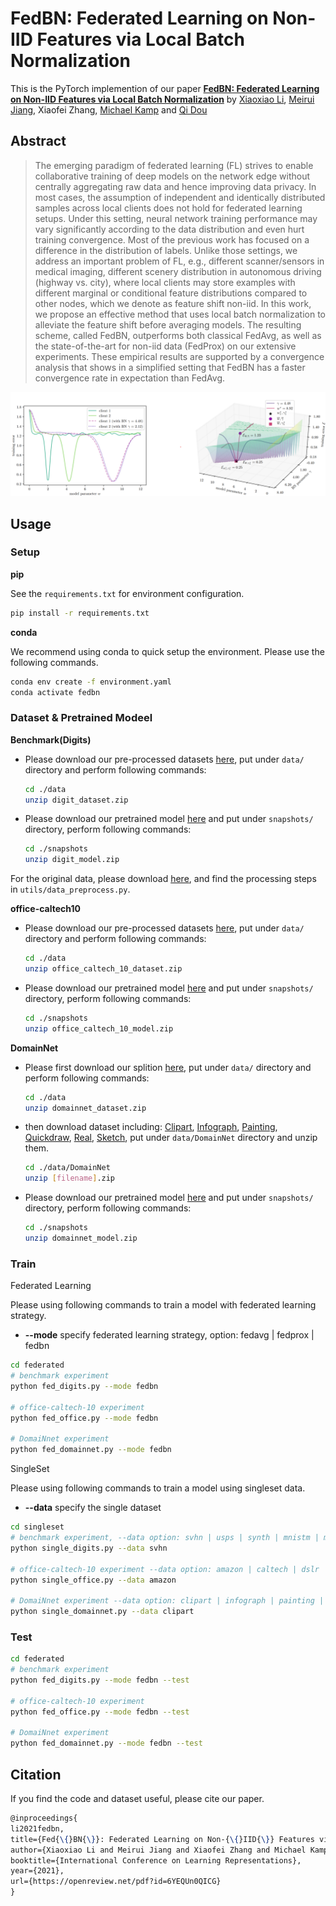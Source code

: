 # FedBN: Federated Learning on Non-IID Features via Local Batch Normalization
This is the PyTorch implemention of our paper **[FedBN: Federated Learning on Non-IID Features via Local Batch Normalization](https://openreview.net/pdf?id=6YEQUn0QICG)** by [Xiaoxiao Li](https://xxlya.github.io/xiaoxiao/), [Meirui Jiang](https://meiruijiang.github.io/MeiruiJiang/), Xiaofei Zhang, [Michael Kamp](https://michaelkamp.org/) and [Qi Dou](http://www.cse.cuhk.edu.hk/~qdou/)
## Abstract
> The emerging paradigm of federated learning (FL) strives to enable collaborative training of deep models on the network edge without centrally aggregating raw data and hence improving data privacy. In most cases, the assumption of independent and identically distributed samples across local clients does not hold for federated learning setups. Under this setting, neural network training performance may vary significantly according to the data distribution and even hurt training convergence. 
Most of the previous work has focused on a difference in the distribution of labels. Unlike those settings, we address an important problem of FL, e.g., different scanner/sensors in medical imaging, different scenery distribution in autonomous driving (highway vs. city), where local clients may store examples with different marginal or conditional feature distributions compared to other nodes, which we denote as feature shift non-iid.  In this work, we propose an effective method that uses local batch normalization to alleviate the feature shift before averaging models. The resulting scheme, called FedBN, outperforms both classical FedAvg, as well as the state-of-the-art for non-iid data (FedProx) on our extensive experiments. These empirical results are supported by a convergence analysis that shows in a simplified setting that FedBN has a faster convergence rate in expectation than FedAvg.

![avatar](./assets/illustration.png)
## Usage
### Setup
**pip**

See the `requirements.txt` for environment configuration. 
```bash
pip install -r requirements.txt
```
**conda**

We recommend using conda to quick setup the environment. Please use the following commands.
```bash
conda env create -f environment.yaml
conda activate fedbn
```
### Dataset & Pretrained Modeel
**Benchmark(Digits)**
- Please download our pre-processed datasets [here](https://drive.google.com/file/d/1moBE_ASD5vIOaU8ZHm_Nsj0KAfX5T0Sf/view?usp=sharing), put under `data/` directory and perform following commands:
    ```bash
    cd ./data
    unzip digit_dataset.zip
    ```
- Please download our pretrained model [here](https://drive.google.com/file/d/1fBZ_EcAcC0N0JdztYOPLvSkv1DT_avRA/view?usp=sharing) and put under `snapshots/` directory, perform following commands:
    ```bash
    cd ./snapshots
    unzip digit_model.zip
    ```
For the original data, please download [here](https://drive.google.com/file/d/1P8g7uHyVxQJPcBKE8TAzfdKbimpRbj0I/view?usp=sharing), and find the processing steps in `utils/data_preprocess.py`.

**office-caltech10**
- Please download our pre-processed datasets [here](https://drive.google.com/file/d/1gxhV5xRXQgC9AL4XexduH7hdxDng7bJ3/view?usp=sharing), put under `data/` directory and perform following commands:
    ```bash
    cd ./data
    unzip office_caltech_10_dataset.zip
    ```
- Please download our pretrained model [here](https://drive.google.com/file/d/1XeX8uhR67IWL72N4Wl67JatwLuhKb61a/view?usp=sharing) and put under `snapshots/` directory, perform following commands:
    ```bash
    cd ./snapshots
    unzip office_caltech_10_model.zip
    ```
**DomainNet**
- Please first download our splition [here](https://drive.google.com/file/d/1_dx2-YDdvnNlQ13DTgDnLoGvMZvMyccR/view?usp=sharing), put under `data/` directory and perform following commands:
    ```bash
    cd ./data
    unzip domainnet_dataset.zip
    ```
- then download dataset including: [Clipart](http://csr.bu.edu/ftp/visda/2019/multi-source/groundtruth/clipart.zip), [Infograph](http://csr.bu.edu/ftp/visda/2019/multi-source/infograph.zip), [Painting](http://csr.bu.edu/ftp/visda/2019/multi-source/groundtruth/painting.zip), [Quickdraw](http://csr.bu.edu/ftp/visda/2019/multi-source/quickdraw.zip), [Real](http://csr.bu.edu/ftp/visda/2019/multi-source/real.zip), [Sketch](http://csr.bu.edu/ftp/visda/2019/multi-source/sketch.zip), put under `data/DomainNet` directory and unzip them.
    ```bash
    cd ./data/DomainNet
    unzip [filename].zip
    ```
- Please download our pretrained model [here](https://drive.google.com/file/d/1kvqRQBFhQ9myP1ugET9XmHgvLvTIY7dC/view?usp=sharing) and put under `snapshots/` directory, perform following commands:
    ```bash
    cd ./snapshots
    unzip domainnet_model.zip
    ```

### Train
Federated Learning

Please using following commands to train a model with federated learning strategy.
- **--mode** specify federated learning strategy, option: fedavg | fedprox | fedbn 
```bash
cd federated
# benchmark experiment
python fed_digits.py --mode fedbn

# office-caltech-10 experiment
python fed_office.py --mode fedbn

# DomaiNnet experiment
python fed_domainnet.py --mode fedbn
```
SingleSet

Please using following commands to train a model using singleset data.
- **--data** specify the single dataset
```bash
cd singleset 
# benchmark experiment, --data option: svhn | usps | synth | mnistm | mnist
python single_digits.py --data svhn

# office-caltech-10 experiment --data option: amazon | caltech | dslr | webcam
python single_office.py --data amazon

# DomaiNnet experiment --data option: clipart | infograph | painting | quickdraw | real | sketch
python single_domainnet.py --data clipart
```

### Test

```bash
cd federated
# benchmark experiment
python fed_digits.py --mode fedbn --test

# office-caltech-10 experiment
python fed_office.py --mode fedbn --test

# DomaiNnet experiment
python fed_domainnet.py --mode fedbn --test
```

## Citation
If you find the code and dataset useful, please cite our paper.
```latex
@inproceedings{
li2021fedbn,
title={Fed{\{}BN{\}}: Federated Learning on Non-{\{}IID{\}} Features via Local Batch Normalization},
author={Xiaoxiao Li and Meirui Jiang and Xiaofei Zhang and Michael Kamp and Qi Dou},
booktitle={International Conference on Learning Representations},
year={2021},
url={https://openreview.net/pdf?id=6YEQUn0QICG}
}
```
